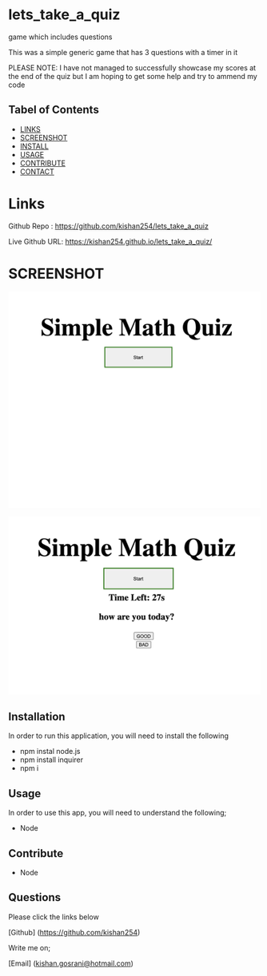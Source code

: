 # lets_take_a_quiz
game which includes questions

This was a simple generic game that has 3 questions with a timer in it

PLEASE NOTE: I have not managed to successfully showcase my scores at the end of the quiz but I am hoping to get some help and try to ammend my code

## Tabel of Contents

* [LINKS](#Links)
* [SCREENSHOT](#SCREENSHOT)
* [INSTALL](#Installation)
* [USAGE](#Usage)
* [CONTRIBUTE](#Contribute)
* [CONTACT](#Questions)


# Links

Github Repo : https://github.com/kishan254/lets_take_a_quiz

Live Github URL: https://kishan254.github.io/lets_take_a_quiz/


# SCREENSHOT
 ![pageOne](images/one.png)

 ![two](images/two.png)


## Installation

In order to run this application, you will need to install the following

- npm instal node.js
- npm install inquirer
- npm i

## Usage

In order to use this app, you will need to understand the following;

- Node


## Contribute

- Node

## Questions

Please click the links below

[Github] (https://github.com/kishan254)

Write me on;

[Email] (kishan.gosrani@hotmail.com)



